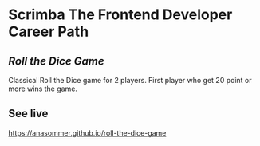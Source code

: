 # Scrimba The Frontend Developer Career Path
## _Roll the Dice Game_

 Classical Roll the Dice game for 2 players. First player who get 20 point or more wins the game.
 
 ## See live
https://anasommer.github.io/roll-the-dice-game
